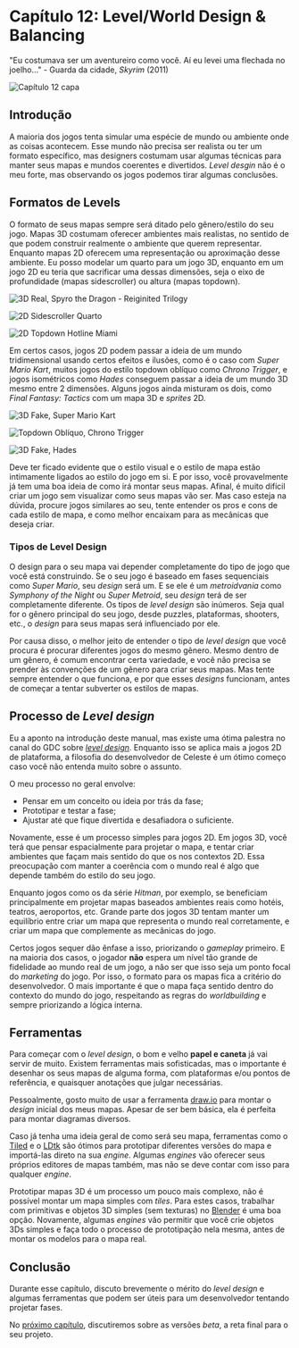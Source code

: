 
# Capítulo 12: Level/World Design & Balancing
"Eu costumava ser um aventureiro como você. Aí eu levei uma flechada no joelho..." - Guarda da cidade, _Skyrim_ (2011)

![Capítulo 12 capa](../Arquivos/Imagens/capa_13.jpg 'I used to be an adventurer like you. Then I took an arrow in the knee...')

## Introdução
A maioria dos jogos tenta simular uma espécie de mundo ou ambiente onde as coisas acontecem. Esse mundo não precisa ser realista ou ter um formato específico, mas designers costumam usar algumas técnicas para manter seus mapas e mundos coerentes e divertidos. _Level desgin_ não é o meu forte, mas observando os jogos podemos tirar algumas conclusões.

## Formatos de Levels
O formato de seus mapas sempre será ditado pelo gênero/estilo do seu jogo. Mapas 3D costumam oferecer ambientes mais realistas, no sentido de que podem construir realmente o ambiente que querem representar. Enquanto mapas 2D oferecem uma representação ou aproximação desse ambiente. Eu posso modelar um quarto para um jogo 3D, enquanto em um jogo 2D eu teria que sacrificar uma dessas dimensões, seja o eixo de profundidade (mapas sidescroller) ou altura (mapas topdown). 

![3D Real, Spyro the Dragon - Reiginited Trilogy](../Arquivos/Imagens/12_01.png '3D Real, Spyro the Dragon - Reiginited Trilogy')

![2D Sidescroller Quarto](../Arquivos/Imagens/12_02.png '2D Sidescroller Quarto')

![2D Topdown Hotline Miami](../Arquivos/Imagens/12_03.jpg '2D Topdown Hotline Miami')

Em certos casos, jogos 2D podem passar a ideia de um mundo tridimensional usando certos efeitos e ilusões, como é o caso com _Super Mario Kart_, muitos jogos do estilo topdown oblíquo como _Chrono Trigger_, e jogos isométricos como _Hades_ conseguem passar a ideia de um mundo 3D mesmo entre 2 dimensões. Alguns jogos ainda misturam os dois, como _Final Fantasy: Tactics_ com um mapa 3D e _sprites_ 2D.

![3D Fake, Super Mario Kart](../Arquivos/Imagens/12_05.jpg '3D Fake, Super Mario Kart')

![Topdown Oblíquo, Chrono Trigger](../Arquivos/Imagens/12_04.png '3D Fake, Super Mario Kart')

![3D Fake, Hades](../Arquivos/Imagens/12_06.jpg '3D Fake, Hades')

Deve ter ficado evidente que o estilo visual e o estilo de mapa estão intimamente ligados ao estilo do jogo em si. E por isso, você provavelmente já tem uma boa ideia de como irá montar seus mapas. Afinal, é muito difícil criar um jogo sem visualizar como seus mapas vão ser. Mas caso esteja na dúvida, procure jogos similares ao seu, tente entender os pros e cons de cada estilo de mapa, e como melhor encaixam para as mecânicas que deseja criar.

### Tipos de Level Design
O design para o seu mapa vai depender completamente do tipo de jogo que você está construindo. Se o seu jogo é baseado em fases sequenciais como _Super Mario_, seu _design_ será um. E se ele é um _metroidvania_ como _Symphony of the Night_ ou _Super Metroid_, seu _design_ terá de ser completamente diferente. Os tipos de _level design_ são inúmeros. Seja qual for o gênero principal do seu jogo, desde puzzles, plataformas, shooters, etc., o _design_ para seus mapas será influenciado por ele.

Por causa disso, o melhor jeito de entender o tipo de _level design_ que você procura é procurar diferentes jogos do mesmo gênero. Mesmo dentro de um gênero, é comum encontrar certa variedade, e você não precisa se prender às convenções de um gênero para criar seus mapas. Mas tente sempre entender o que funciona, e por que esses _designs_ funcionam, antes de começar a tentar subverter os estilos de mapas.

## Processo de _Level design_
Eu a aponto na introdução deste manual, mas existe uma ótima palestra no canal do GDC sobre [_level design_](https://www.youtube.com/watch?v=4RlpMhBKNr0). Enquanto isso se aplica mais a jogos 2D de plataforma, a filosofia do desenvolvedor de Celeste é um ótimo começo caso você não entenda muito sobre o assunto.

O meu processo no geral envolve:
- Pensar em um conceito ou ideia por trás da fase;
- Prototipar e testar a fase;
- Ajustar até que fique divertida e desafiadora o suficiente.

Novamente, esse é um processo simples para jogos 2D. Em jogos 3D, você terá que pensar espacialmente para projetar o mapa, e tentar criar ambientes que façam mais sentido do que os nos contextos 2D. Essa preocupação com manter a coerência com o mundo real é algo que depende também do estilo do seu jogo. 

Enquanto jogos como os da série _Hitman_, por exemplo, se beneficiam principalmente em projetar mapas baseados ambientes reais como hotéis, teatros, aeroportos, etc. Grande parte dos jogos 3D tentam manter um equilíbrio entre criar um mapa que representa o mundo real corretamente, e criar um mapa que complemente as mecânicas do jogo. 

Certos jogos sequer dão ênfase a isso, priorizando o _gameplay_ primeiro. E na maioria dos casos, o jogador **não** espera um nível tão grande de fidelidade ao mundo real de um jogo, a não ser que isso seja um ponto focal do _marketing_ do jogo. Por isso, o formato para os mapas fica a critério do desenvolvedor. O mais importante é que o mapa faça sentido dentro do contexto do mundo do jogo, respeitando as regras do _worldbuilding_ e sempre priorizando a lógica interna.

## Ferramentas
Para começar com o _level design_, o bom e velho **papel e caneta** já vai servir de muito. Existem ferramentas mais sofisticadas, mas o importante é desenhar os seus mapas de alguma forma, com plataformas e/ou pontos de referência, e quaisquer anotações que julgar necessárias.

Pessoalmente, gosto muito de usar a ferramenta [draw.io](https://www.drawio.com/) para montar o _design_ inicial dos meus mapas. Apesar de ser bem básica, ela é perfeita para montar diagramas diversos.

Caso já tenha uma ideia geral de como será seu mapa, ferramentas como o [Tiled](https://www.mapeditor.org/) e o [LDtk](https://ldtk.io/) são ótimos para prototipar diferentes versões do mapa e importá-las direto na sua _engine_. Algumas _engines_ vão oferecer seus próprios editores de mapas também, mas não se deve contar com isso para qualquer _engine_.

Prototipar mapas 3D é um processo um pouco mais complexo, não é possível montar um mapa simples com _tiles_. Para estes casos, trabalhar com primitivas e objetos 3D simples (sem texturas) no [Blender](https://www.blender.org/) é uma boa opção. Novamente, algumas _engines_ vão permitir que você crie objetos 3Ds simples e faça todo o processo de prototipação nela mesma, antes de montar os modelos para o mapa real.

## Conclusão
Durante esse capítulo, discuto brevemente o mérito do _level design_ e algumas ferramentas que podem ser úteis para um desenvolvedor tentando projetar fases.

No [próximo capítulo](https://github.com/D-Waack/manualindiedev/blob/main/Capitulos/capitulo13.md), discutiremos sobre as versões _beta_, a reta final para o seu projeto.
